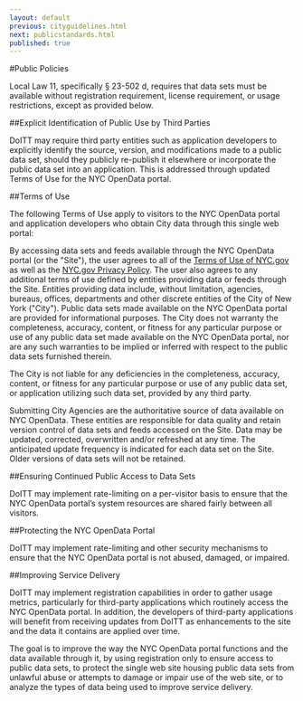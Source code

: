 ```yaml
---
layout: default
previous: cityguidelines.html
next: publicstandards.html
published: true
---
```


#Public Policies

Local Law 11, specifically § 23-502 d, requires that data sets must be available without registration requirement, license requirement, or usage restrictions, except as provided below.

##Explicit Identification of Public Use by Third Parties

DoITT may require third party entities such as application developers to explicitly identify the source, version, and modifications made to a public data set, should they publicly re-publish it elsewhere or incorporate the public data set into an application. This is addressed through updated Terms of Use for the NYC OpenData portal.

##Terms of Use

The following Terms of Use apply to visitors to the NYC OpenData portal and application developers who obtain City data through this single web portal:

By accessing data sets and feeds available through the NYC OpenData portal (or the "Site"), the user agrees to all of the [Terms of Use of NYC.gov](http://www.nyc.gov/html/misc/html/tou.html) as well as the [NYC.gov Privacy Policy](http://www.nyc.gov/privacy). The user also agrees to any additional terms of use defined by entities providing data or feeds through the Site. Entities providing data include, without limitation, agencies, bureaus, offices, departments and other discrete entities of the City of New York ("City"). Public data sets made available on the NYC OpenData portal are provided for informational purposes. The City does not warranty the completeness, accuracy, content, or fitness for any particular purpose or use of any public data set made available on the NYC OpenData portal, nor are any such warranties to be implied or inferred with respect to the public data sets furnished therein.

The City is not liable for any deficiencies in the completeness, accuracy, content, or fitness for any particular purpose or use of any public data set, or application utilizing such data set, provided by any third party.

Submitting City Agencies are the authoritative source of data available on NYC OpenData. These entities are responsible for data quality and retain version control of data sets and feeds accessed on the Site. Data may be updated, corrected, overwritten and/or refreshed at any time. The anticipated update frequency is indicated for each data set on the Site. Older versions of data sets will not be retained.

##Ensuring Continued Public Access to Data Sets

DoITT may implement rate-limiting on a per-visitor basis to ensure that the NYC OpenData portal’s system resources are shared fairly between all visitors.

##Protecting the NYC OpenData Portal

DoITT may implement rate-limiting and other security mechanisms to ensure that the NYC OpenData portal is not abused, damaged, or impaired.

##Improving Service Delivery

DoITT may implement registration capabilities in order to gather usage metrics, particularly for third-party applications which routinely access the NYC OpenData portal. In addition, the developers of third-party applications will benefit from receiving updates from DoITT as enhancements to the site and the data it contains are applied over time.

The goal is to improve the way the NYC OpenData portal functions and the data available through it, by using registration only to ensure access to public data sets, to protect the single web site housing public data sets from unlawful abuse or attempts to damage or impair use of the web site, or to analyze the types of data being used to improve service delivery.

